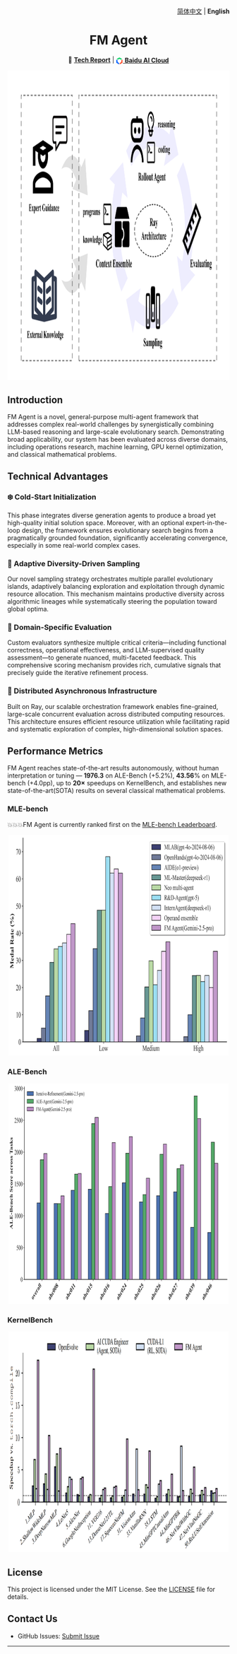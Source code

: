 <div align="right">
  <a href="README_CN.md">简体中文</a> | <b>English</b>
</div>

<h1 align="center">FM Agent</h1>

<div align="center">

📄 **[Tech Report](https://github.com/baidubce/FM-Agent/blob/main/docs/FMAgent_TechReport.pdf)** |
<a href="https://cloud.baidu.com/" style="vertical-align:middle;"><img src="docs/images/ACG.png" alt="ModelBuilder" width="16" height="16" style="vertical-align:middle;"/> **Baidu AI Cloud**</a>

</div>


<p align="center">
  <img src="docs/images/main.png" width="700" height="700"/>
</p>
 
## Introduction
FM Agent is a novel, general-purpose multi-agent framework that addresses complex real-world challenges by synergistically combining LLM-based reasoning and large-scale evolutionary search. Demonstrating broad applicability, our system has been evaluated across diverse domains, including operations research, machine learning, GPU kernel optimization, and classical mathematical problems.


## Technical Advantages
### ❄️ Cold-Start Initialization
This phase integrates  diverse generation agents to produce a broad yet high-quality initial solution space. Moreover, with an optional expert-in-the-loop design, the framework ensures evolutionary search begins from a pragmatically grounded foundation, significantly accelerating convergence, especially in some real-world complex cases.

### 🧬 Adaptive Diversity-Driven Sampling
Our novel sampling strategy orchestrates multiple parallel evolutionary islands, adaptively balancing exploration and exploitation through dynamic resource allocation. This mechanism maintains productive diversity across algorithmic lineages while systematically steering the population toward global optima.

### 🎯 Domain-Specific Evaluation
Custom evaluators synthesize multiple critical criteria—including functional correctness, operational effectiveness, and LLM-supervised quality assessment—to generate nuanced, multi-faceted feedback. This comprehensive scoring mechanism provides rich, cumulative signals that precisely guide the iterative refinement process.

### 🚀 Distributed Asynchronous Infrastructure
Built on Ray, our scalable orchestration framework enables fine-grained, large-scale concurrent evaluation across distributed computing resources. This architecture ensures efficient resource utilization while facilitating rapid and systematic exploration of complex, high-dimensional solution spaces.
  
## Performance Metrics
FM Agent reaches state-of-the-art results autonomously, without human interpretation or tuning — **1976.3** on ALE-Bench (+5.2%), **43.56**% on MLE-bench (+4.0pp), up to **20×** speedups on KernelBench, and establishes new state-of-the-art(SOTA) results on several classical mathematical problems.

### MLE-bench
💥💥💥FM Agent is currently ranked first on the [MLE-bench Leaderboard](https://github.com/openai/mle-bench?tab=readme-ov-file).
<p align="center">
  <img src="docs/images/mlebench_result.png" width="500" height="500"/>
</p>


### ALE-Bench
<p align="center">
  <img src="docs/images/alebench_result.png" width="500" height="500"/>
</p>


### KernelBench
<p align="center">
  <img src="docs/images/kernelbench_result.png" width="500" height="500"/>
</p>



## License

This project is licensed under the MIT License. See the [LICENSE](LICENSE) file for details.

## Contact Us

- GitHub Issues: [Submit Issue](https://github.com/baidubce/FM-Agent/issues)

---
